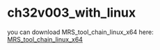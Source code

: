 # ch32v003_with_linux

you can download MRS_tool_chain_linux_x64 here:
[MRS_tool_chain_linux_x64](http://mounriver.com/download)
